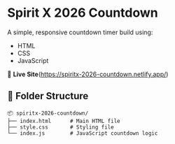 
# Spirit X 2026 Countdown

A simple, responsive countdown timer build using:

- HTML
- CSS
- JavaScript

🔗 **Live Site**(https://spiritx-2026-countdown.netlify.app/)


## 📁 Folder Structure

```
📦 spiritx-2026-countdown/
├── index.html      # Main HTML file
├── style.css       # Styling file
└── index.js        # JavaScript countdown logic
```
